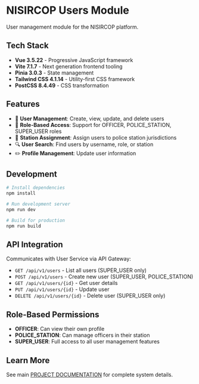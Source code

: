 # NISIRCOP Users Module

User management module for the NISIRCOP platform.

## Tech Stack

- **Vue 3.5.22** - Progressive JavaScript framework
- **Vite 7.1.7** - Next generation frontend tooling
- **Pinia 3.0.3** - State management
- **Tailwind CSS 4.1.14** - Utility-first CSS framework
- **PostCSS 8.4.49** - CSS transformation

## Features

- 👥 **User Management**: Create, view, update, and delete users
- 🔐 **Role-Based Access**: Support for OFFICER, POLICE_STATION, SUPER_USER roles
- 🏢 **Station Assignment**: Assign users to police station jurisdictions
- 🔍 **User Search**: Find users by username, role, or station
- ✏️ **Profile Management**: Update user information

## Development

```bash
# Install dependencies
npm install

# Run development server
npm run dev

# Build for production
npm run build
```

## API Integration

Communicates with User Service via API Gateway:
- `GET /api/v1/users` - List all users (SUPER_USER only)
- `POST /api/v1/users` - Create new user (SUPER_USER, POLICE_STATION)
- `GET /api/v1/users/{id}` - Get user details
- `PUT /api/v1/users/{id}` - Update user
- `DELETE /api/v1/users/{id}` - Delete user (SUPER_USER only)

## Role-Based Permissions

- **OFFICER**: Can view their own profile
- **POLICE_STATION**: Can manage officers in their station
- **SUPER_USER**: Full access to all user management features

## Learn More

See main [PROJECT DOCUMENTATION](/documentation) for complete system details.
